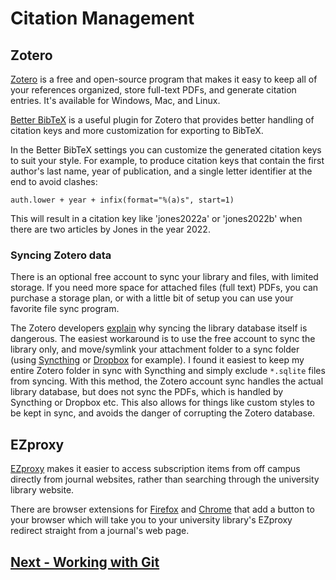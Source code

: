 # Citation Management

## Zotero

[Zotero](https://www.zotero.org/) is a free and open-source program that makes it easy to keep all of your references organized, store full-text PDFs, and generate citation entries. It's available for Windows, Mac, and Linux.

[Better BibTeX](https://retorque.re/zotero-better-bibtex) is a useful plugin for Zotero that provides better handling of citation keys and more customization for exporting to BibTeX.

In the Better BibTeX settings you can customize the generated citation keys to suit your style.
For example, to produce citation keys that contain the first author's last name, year of publication, and a single letter identifier at the end to avoid clashes:
```
auth.lower + year + infix(format="%(a)s", start=1)
```
This will result in a citation key like 'jones2022a' or 'jones2022b' when there are two articles by Jones in the year 2022.

### Syncing Zotero data

There is an optional free account to sync your library and files, with limited storage. If you need more space for attached files (full text) PDFs, you can purchase a storage plan, or with a little bit of setup you can use your favorite file sync program.

The Zotero developers [explain](https://www.zotero.org/support/kb/data_directory_in_cloud_storage_folder) why syncing the library database itself is dangerous.
The easiest workaround is to use the free account to sync the library only, and move/symlink your attachment folder to a sync folder (using [Syncthing](https://syncthing.net/) or [Dropbox](https://www.dropbox.com/) for example).
I found it easiest to keep my entire Zotero folder in sync with Syncthing and simply exclude `*.sqlite` files from syncing.
With this method, the Zotero account sync handles the actual library database, but does not sync the PDFs, which is handled by Syncthing or Dropbox etc.
This also allows for things like custom styles to be kept in sync, and avoids the danger of corrupting the Zotero database.

## EZproxy

[EZproxy](https://en.wikipedia.org/wiki/EZproxy) makes it easier to access subscription items from off campus directly from journal websites, rather than searching through the university library website.

There are browser extensions for [Firefox](https://addons.mozilla.org/en-US/firefox/addon/firefox-ezproxy-redirect/) and [Chrome](https://chromewebstore.google.com/detail/ezproxy-redirect/gfhnhcbpnnnlefhobdnmhenofhfnnfhi?hl=en&pli=1) that add a button to your browser which will take you to your university library's EZproxy redirect straight from a journal's web page.

## [Next - Working with Git](working-with-git.md)
